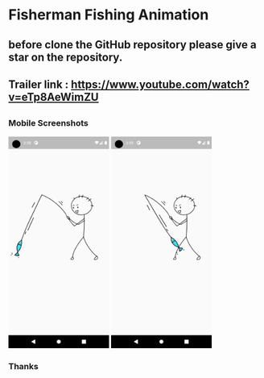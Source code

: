 # Fisherman Fishing Animation

## before clone the GitHub repository please give a star on the repository.

##
## Trailer link : https://www.youtube.com/watch?v=eTp8AeWimZU
##

### Mobile Screenshots

 <div class="row"> 
   <img src="screenShots/m1.png" alt="Screenshot 1" width="200" height="420">
   <img src="screenShots/m2.png" alt="Screenshot 2" width="200" height="420"> 
 </div> 
 
 
 ### Thanks
